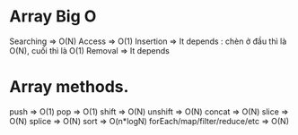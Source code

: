 # Array Big O
Searching => O(N)
Access => O(1)
Insertion => It depends : chèn ở đầu thì là O(N), cuối thì là O(1)
Removal => It depends  

# Array methods.
push => O(1)
pop => O(1)
shift => O(N)
unshift => O(N)
concat => O(N)
slice => O(N)
splice => O(N)
sort => O(n*logN)
forEach/map/filter/reduce/etc => O(N)